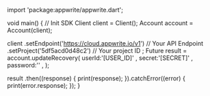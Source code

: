 import 'package:appwrite/appwrite.dart';

void main() { // Init SDK
  Client client = Client();
  Account account = Account(client);

  client
    .setEndpoint('https://cloud.appwrite.io/v1') // Your API Endpoint
    .setProject('5df5acd0d48c2') // Your project ID
  ;
  Future result = account.updateRecovery(
    userId:'[USER_ID]' ,
    secret:'[SECRET]' ,
    password:'' ,
  );

  result
    .then((response) {
      print(response);
    }).catchError((error) {
      print(error.response);
  });
}
